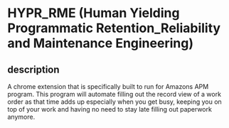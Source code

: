# HYPR_RME (Human Yielding Programmatic Retention_Reliability and Maintenance Engineering)
## description <br />
A chrome extension that is specifically built to run for Amazons APM program. This program will automate filling out the record view of a work order as that time adds up especially when you get busy, keeping you on top of your work and having no need to stay late filling out paperwork anymore.


